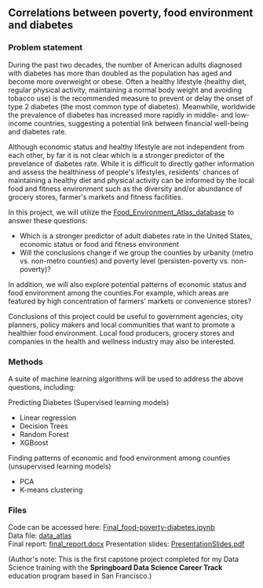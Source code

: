 ## Correlations between poverty, food environment and diabetes

### Problem statement
 During the past two decades, the number of American adults diagnosed with diabetes has more than doubled as the population has aged and become more overweight or obese. Often a healthy lifestyle (healthy diet, regular physical activity, maintaining a normal body weight and avoiding tobacco use) is the recommended measure to prevent or delay the onset of type 2 diabetes (the most common type of diabetes). Meanwhile, worldwide the prevalence of diabetes has increased more rapidly in middle- and low- income countries, suggesting a potential link between financial well-being and diabetes rate.   
 
 Although economic status and healthy lifestyle are not independent from each other, by far it is not clear which is a stronger predictor of the prevelance of diabetes rate. While it is difficult to directly gather information and assess the healthiness of people's lifestyles, residents' chances of maintaining a healthy diet and physical activity can be informed by the local food and fitness environment such as the diversity and/or abundance of grocery stores, farmer's markets and fitness facilities.   
 
 In this project, we will utilize the 
[Food_Environment_Atlas_database](https://www.ers.usda.gov/data-products/food-environment-atlas/) to answer these questions:    
 
 - Which is a stronger predictor of adult diabetes rate in the United States, economic status or food and fitness environment  
 - Will the conclusions change if we group the counties by urbanity (metro vs. non-metro counties) and poverty level (persisten-poverty vs. non-poverty)?  
 
 In addition, we will also explore potential patterns of economic status and food environment among the counties.For example,  which areas are featured by high concentration of farmers' markets or convenience stores?   
 
 Conclusions of this project could be useful to government agencies, city planners, policy makers and local communities that want to promote a healthier food environment. Local food producers, grocery stores and companies in the health and wellness industry may also be interested.   
 
### Methods
A suite of machine learning algorithms will be used to address the above questions, including:  

 Predicting Diabetes (Supervised learning models)
 - Linear regression 
 - Decision Trees
 - Random Forest
 - XGBoost     

 Finding patterns of economic and food environment among counties (unsupervised learning models)
 - PCA
 - K-means clustering  
 
### Files
Code can be accessed here: [Final_food-poverty-diabetes.ipynb](https://github.com/BrachyS/Poverty_food_environment_diabetes/blob/master/Final_food-poverty-diabetes.ipynb)  
Data file: [data_atlas](https://github.com/BrachyS/food-env-atlas/tree/master/data_atlas)    
Final report:  [final_report.docx](https://github.com/BrachyS/Poverty_food_environment_diabetes/blob/master/final_report.docx)
Presentation slides: [PresentationSlides.pdf](https://github.com/BrachyS/Poverty_food_environment_diabetes/blob/master/PresentationSlides.pdf)

(Author's note: This is the first capstone project completed for my Data Science training with the **Springboard Data Science Career Track** education program based in San Francisco.)  

 